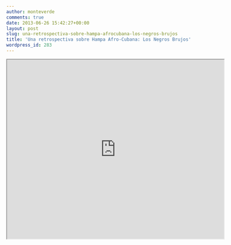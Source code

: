 ```yaml
---
author: monteverde
comments: true
date: 2013-06-26 15:42:27+00:00
layout: post
slug: una-retrospectiva-sobre-hampa-afrocubana-los-negros-brujos
title: 'Una retrospectiva sobre Hampa Afro-Cubana: Los Negros Brujos'
wordpress_id: 283
---
```

<iframe src="https://drive.google.com/file/d/0B5WMOunWOpJIdlo3T1BjQ0E0NW8/preview" width="580" height="480"></iframe>


